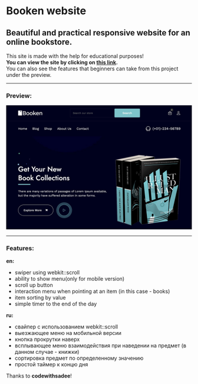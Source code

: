 # Booken website

## Beautiful and practical responsive website for an online bookstore.
This site is made with the help for educational purposes!    
**You can view the site by clicking on [this link](https://ikramarenko1.github.io/booken/).**     
You can also see the features that beginners can take from this project under the preview.

___

### Preview:
![preview img](/preview.jpeg)

___

### Features:
<strong>en:</strong>
- swiper using webkit::scroll
- ability to show menu(only for mobile version)
- scroll up button
- interaction menu when pointing at an item (in this case - books)
- item sorting by value
- simple timer to the end of the day

<strong>ru:</strong>
- свайпер с использованием webkit::scroll
- выезжающее меню на мобильной версии
- кнопка прокрутки наверх
- всплывающее меню взаимодействия при наведении на предмет (в данном случае - книжки)
- сортировка предмет по определенному значению
- простой таймер к концю дня

Thanks to **codewithsadee**!
